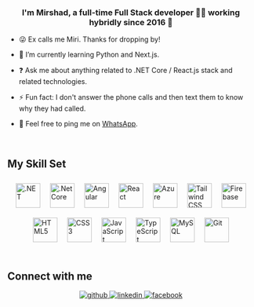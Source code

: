 

### <div align="center">I'm Mirshad, a full-time Full Stack developer 👨‍💻 working hybridly since 2016 🚀</div>

- 😜 Ex calls me Miri. Thanks for dropping by!

- 🌱 I’m currently learning Python and Next.js.

- ❓ Ask me about anything related to .NET Core / React.js stack and related technologies.

- ⚡ Fun fact: I don't answer the phone calls and then text them to know why they had called.

- 📱 Feel free to ping me on [WhatsApp](http://wa.me/+94776030666).

<br/>

## My Skill Set

<div style="display: flex; flex-wrap: wrap; justify-content: center;">
    <!-- .NET -->
    <a href="https://dotnet.microsoft.com/download/dotnet-framework" target="_blank">
        <img style="margin: 10px" src="https://profilinator.rishav.dev/skills-assets/dot-net-original-wordmark.svg"
            alt=".NET" height="50" />
    </a>
    <!-- .NET Core -->
    <a href="https://dotnet.microsoft.com/download" target="_blank">
        <img style="margin: 10px" src="https://profilinator.rishav.dev/skills-assets/dotnetcore.png" alt=".Net Core"
            height="50" />
    </a>
    <!-- Angular -->
    <a href="https://angular.io/" target="_blank"><img style="margin: 10px"
        src="https://profilinator.rishav.dev/skills-assets/angularjs-original.svg" alt="Angular" height="50" /></a>
    <!-- React -->
    <a href="https://reactjs.org/" target="_blank"><img style="margin: 10px"
            src="https://profilinator.rishav.dev/skills-assets/react-original-wordmark.svg" alt="React"
            height="50" /></a>
    <!-- Azure -->
    <a href="https://azure.microsoft.com/en-in/" target="_blank">
        <img style="margin: 10px" src="https://profilinator.rishav.dev/skills-assets/microsoft_azure-icon.svg"
            alt="Azure" height="50" />
    </a>
    <!-- Tailwind -->
    <a href="https://www.tailwindcss.com/" target="_blank">
        <img style="margin: 10px" src="https://profilinator.rishav.dev/skills-assets/tailwindcss.svg" alt="Tailwind CSS" height="50" />
    </a>
    <!-- Firebase -->
    <a href="https://firebase.google.com/" target="_blank">
        <img style="margin: 10px"
            src="https://profilinator.rishav.dev/skills-assets/firebase.png" alt="Firebase" height="50" />
    </a>
    <!-- HTML -->
    <a href="https://en.wikipedia.org/wiki/HTML5" target="_blank"><img style="margin: 10px"
            src="https://profilinator.rishav.dev/skills-assets/html5-original-wordmark.svg" alt="HTML5"
            height="50" /></a>
    <!-- CSS -->
    <a href="https://www.w3schools.com/css/" target="_blank"><img style="margin: 10px"
            src="https://profilinator.rishav.dev/skills-assets/css3-original-wordmark.svg" alt="CSS3" height="50" /></a>
    <!-- JS -->
    <a href="https://www.javascript.com/" target="_blank"><img style="margin: 10px"
            src="https://profilinator.rishav.dev/skills-assets/javascript-original.svg" alt="JavaScript"
            height="50" /></a>
    <!-- TS -->
    <a href="https://www.typescriptlang.org/" target="_blank"><img style="margin: 10px"
            src="https://profilinator.rishav.dev/skills-assets/typescript-original.svg" alt="TypeScript"
            height="50" /></a>
    <!-- MySQL -->
    <a href="https://www.mysql.com/" target="_blank"><img style="margin: 10px"
            src="https://profilinator.rishav.dev/skills-assets/mysql-original-wordmark.svg" alt="MySQL"
            height="50" /></a>
    <!-- Git -->
    <a href="https://github.com/" target="_blank"><img style="margin: 10px"
            src="https://profilinator.rishav.dev/skills-assets/git-scm-icon.svg" alt="Git" height="50" /></a>
</div>

<br/>


## Connect with me

<div align="center">
    <a href="https://github.com/mirshad3" target="_blank">
        <img src=https://img.shields.io/badge/github-%2324292e.svg?&style=for-the-badge&logo=github&logoColor=white
            alt=github style="margin-bottom: 5px;" />
    </a>   
    <a href="https://www.linkedin.com/in/hairul-mirshad-393264157" target="_blank">
        <img src=https://img.shields.io/badge/linkedin-%231E77B5.svg?&style=for-the-badge&logo=linkedin&logoColor=white
            alt=linkedin style="margin-bottom: 5px;" />
    </a>
    <a href="https://www.facebook.com/hairul.mirshed" target="_blank">
        <img src=https://img.shields.io/badge/facebook-%232E87FB.svg?&style=for-the-badge&logo=facebook&logoColor=white
            alt=facebook style="margin-bottom: 5px;" />
    </a>   
</div>

<br />
 
 

 
